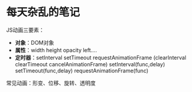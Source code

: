 # 每天杂乱的笔记

JS动画三要素：
- **对象**：DOM对象
- **属性**：width height opacity left....
- **定时器**：setInterval setTimeout requestAnimationFrame (clearInterval clearTimeout cancelAnimationFrame)
setInterval(func,delay) setTimeout(func,delay) requestAnimationFrame(func)

常见动画：形变、位移、旋转、透明度
